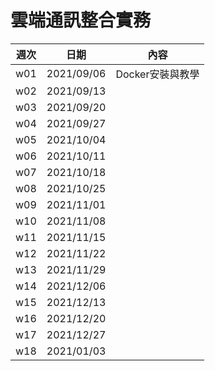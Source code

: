 # 雲端通訊整合實務
週次 | 日期 | 內容
----|------|-------
w01 | 2021/09/06 | Docker安裝與教學
w02 | 2021/09/13 | 
w03 | 2021/09/20 | 
w04 | 2021/09/27 | 
w05 | 2021/10/04 | 
w06 | 2021/10/11 | 
w07 | 2021/10/18 | 
w08 | 2021/10/25 | 
w09 | 2021/11/01 | 
w10 | 2021/11/08 | 
w11 | 2021/11/15 | 
w12 | 2021/11/22 | 
w13 | 2021/11/29 | 
w14 | 2021/12/06 | 
w15 | 2021/12/13 | 
w16 | 2021/12/20 | 
w17 | 2021/12/27 | 
w18 | 2021/01/03 |